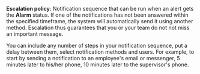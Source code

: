 **Escalation policy**: Notification sequence that can be run when an alert gets the **Alarm** status. If one of the notifications has not been answered within the specified timeframe, the system will automatically send it using another method. Escalation thus guarantees that you or your team do not not miss an important message.

You can include any number of steps in your notification sequence, put a delay between them, select notification methods and users. For example, to start by sending a notification to an employee's email or messenger, 5 minutes later to his/her phone, 10 minutes later to the supervisor's phone.